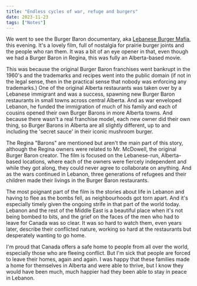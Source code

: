 ```yaml
---
title: "Endless cycles of war, refuge and burgers"
date: 2023-11-23
tags: ["Notes"]
---
```


We went to see the Burger Baron documentary, aka [Lebanese Burger Mafia](https://burgerbaronmovie.com/), this evening.  It's a lovely film, full of nostalgia for prairie burger joints and the people who ran them.  It was a bit of an eye opener in that, even though we had a Burger Baron in Regina, this was fully an Alberta-based movie.  

This was because the original Burger Baron franchises went bankrupt in the 1960's and the trademarks and recipes went into the public domain (if not in the legal sense, then in the practical sense that nobody was enforcing any trademarks.)  One of the original Alberta restaurants was taken over by a Lebanese immigrant and was a success, spawning new Burger Baron restaurants in small towns across central Alberta.  And as war enveloped Lebanon, he funded the immigration of much of his family and each of cousins opened their own Burger Barons in more Alberta towns. And because there wasn't a real franchise model, each new owner did their own thing, so Burger Barons in Alberta are all slightly different, up to and including the 'secret sauce' in their iconic mushroom burger.

The Regina "Barons" are mentioned but aren't the main part of this story, although the Regina owners were related to Mr. McDowell, the original Burger Baron creator.  The film is focused on the Lebanese-run, Alberta-based locations, where each of the owners were fiercely independent and while they got along, they could never agree to collaborate on anything. And as the wars continued in Lebanon, three generations of refugees and their children made their livings in the Burger Baron restaurants.

The most poignant part of the film is the stories about life in Lebanon and having to flee as the bombs fell, as neighbourhoods got torn apart.  And it's especially timely given the ongoing strife in that part of the world today.  Lebanon and the rest of the Middle East is a beautiful place when it's not being bombed to bits, and the grief on the faces of the men who had to leave for Canada was so clear.  It was so hard to watch them, even years later, describe their conflicted nature, working so hard at the restaurants but desperately wanting to go home.

I'm proud that Canada offers a safe home to people from all over the world, especially those who are fleeing conflict.  But I'm sick that people are forced to leave their homes, again and again.  I was happy that these families made a home for themselves in Alberta and were able to thrive, but I know they would have been much, much happier had they been able to stay in peace in Lebanon.  


